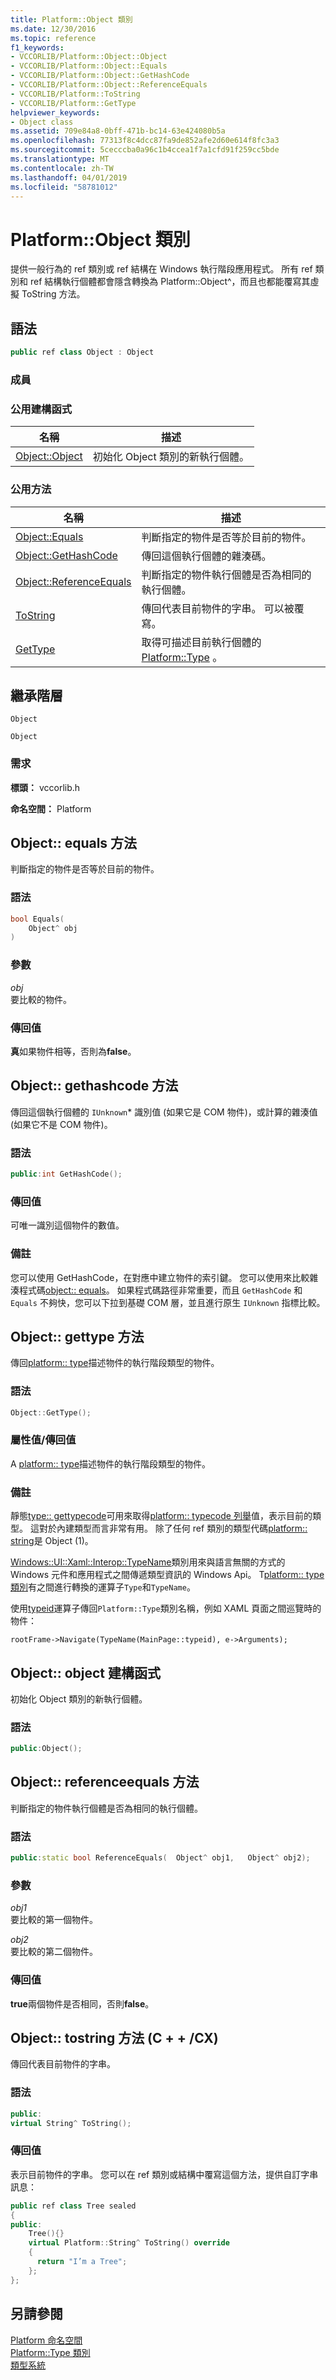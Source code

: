 ```yaml
---
title: Platform::Object 類別
ms.date: 12/30/2016
ms.topic: reference
f1_keywords:
- VCCORLIB/Platform::Object::Object
- VCCORLIB/Platform::Object::Equals
- VCCORLIB/Platform::Object::GetHashCode
- VCCORLIB/Platform::Object::ReferenceEquals
- VCCORLIB/Platform::ToString
- VCCORLIB/Platform::GetType
helpviewer_keywords:
- Object class
ms.assetid: 709e84a8-0bff-471b-bc14-63e424080b5a
ms.openlocfilehash: 77313f8c4dcc87fa9de852afe2d60e614f8fc3a3
ms.sourcegitcommit: 5cecccba0a96c1b4ccea1f7a1cfd91f259cc5bde
ms.translationtype: MT
ms.contentlocale: zh-TW
ms.lasthandoff: 04/01/2019
ms.locfileid: "58781012"
---
```

# <a name="platformobject-class"></a>Platform::Object 類別

提供一般行為的 ref 類別或 ref 結構在 Windows 執行階段應用程式。 所有 ref 類別和 ref 結構執行個體都會隱含轉換為 Platform::Object^，而且也都能覆寫其虛擬 ToString 方法。

## <a name="syntax"></a>語法

```cpp
public ref class Object : Object
```

### <a name="members"></a>成員

### <a name="public-constructors"></a>公用建構函式

|名稱|描述|
|----------|-----------------|
|[Object::Object](#ctor)|初始化 Object 類別的新執行個體。|

### <a name="public-methods"></a>公用方法

|名稱|描述|
|----------|-----------------|
|[Object::Equals](#equals)|判斷指定的物件是否等於目前的物件。|
|[Object::GetHashCode](#gethashcode)|傳回這個執行個體的雜湊碼。|
|[Object::ReferenceEquals](#referenceequals)|判斷指定的物件執行個體是否為相同的執行個體。|
|[ToString](#tostring)|傳回代表目前物件的字串。 可以被覆寫。|
|[GetType](#gettype)|取得可描述目前執行個體的 [Platform::Type](../cppcx/platform-type-class.md) 。|

## <a name="inheritance-hierarchy"></a>繼承階層

`Object`

`Object`

### <a name="requirements"></a>需求

**標頭：** vccorlib.h

**命名空間：** Platform

## <a name="equals"></a> Object:: equals 方法

判斷指定的物件是否等於目前的物件。

### <a name="syntax"></a>語法

```cpp
bool Equals(
    Object^ obj
)
```

### <a name="parameters"></a>參數

*obj*<br/>
要比較的物件。

### <a name="return-value"></a>傳回值

**真**如果物件相等，否則為**false**。

## <a name="gethashcode"></a>  Object:: gethashcode 方法

傳回這個執行個體的 `IUnknown`* 識別值 (如果它是 COM 物件)，或計算的雜湊值 (如果它不是 COM 物件)。

### <a name="syntax"></a>語法

```cpp
public:int GetHashCode();
```

### <a name="return-value"></a>傳回值

可唯一識別這個物件的數值。

### <a name="remarks"></a>備註

您可以使用 GetHashCode，在對應中建立物件的索引鍵。 您可以使用來比較雜湊程式碼[object:: equals](#equals)。 如果程式碼路徑非常重要，而且 `GetHashCode` 和 `Equals` 不夠快，您可以下拉到基礎 COM 層，並且進行原生 `IUnknown` 指標比較。

## <a name="gettype"></a>  Object:: gettype 方法

傳回[platform:: type](../cppcx/platform-type-class.md)描述物件的執行階段類型的物件。

### <a name="syntax"></a>語法

```cpp
Object::GetType();
```

### <a name="property-valuereturn-value"></a>屬性值/傳回值

A [platform:: type](../cppcx/platform-type-class.md)描述物件的執行階段類型的物件。

### <a name="remarks"></a>備註

靜態[type:: gettypecode](../cppcx/platform-type-class.md#gettypecode)可用來取得[platform:: typecode 列舉](../cppcx/platform-typecode-enumeration.md)值，表示目前的類型。 這對於內建類型而言非常有用。 除了任何 ref 類別的類型代碼[platform:: string](../cppcx/platform-string-class.md)是 Object (1)。

[Windows::UI::Xaml::Interop::TypeName](/uwp/api/windows.ui.xaml.interop.typename)類別用來與語言無關的方式的 Windows 元件和應用程式之間傳遞類型資訊的 Windows Api。 T[platform:: type 類別](../cppcx/platform-type-class.md)有之間進行轉換的運算子`Type`和`TypeName`。

使用[typeid](../extensions/typeid-cpp-component-extensions.md)運算子傳回`Platform::Type`類別名稱，例如 XAML 頁面之間巡覽時的物件：

```
rootFrame->Navigate(TypeName(MainPage::typeid), e->Arguments);
```

## <a name="ctor"></a>  Object:: object 建構函式

初始化 Object 類別的新執行個體。

### <a name="syntax"></a>語法

```cpp
public:Object();
```

## <a name="referenceequals"></a>  Object:: referenceequals 方法

判斷指定的物件執行個體是否為相同的執行個體。

### <a name="syntax"></a>語法

```cpp
public:static bool ReferenceEquals(  Object^ obj1,   Object^ obj2);
```

### <a name="parameters"></a>參數

*obj1*<br/>
要比較的第一個物件。

*obj2*<br/>
要比較的第二個物件。

### <a name="return-value"></a>傳回值

**true**兩個物件是否相同，否則**false**。

## <a name="tostring"></a>  Object:: tostring 方法 (C + + /CX)

傳回代表目前物件的字串。

### <a name="syntax"></a>語法

```cpp
public:
virtual String^ ToString();
```

### <a name="return-value"></a>傳回值

表示目前物件的字串。 您可以在 ref 類別或結構中覆寫這個方法，提供自訂字串訊息：

```cpp
public ref class Tree sealed
{
public:
    Tree(){}
    virtual Platform::String^ ToString() override
    {
      return "I’m a Tree";
    };
};
```

## <a name="see-also"></a>另請參閱

[Platform 命名空間](platform-namespace-c-cx.md)<br/>
[Platform::Type 類別](platform-type-class.md)<br/>
[類型系統](type-system-c-cx.md)
